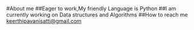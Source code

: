 #About me
##Eager to work,My friendly Language is Python
##I am currently working on Data structures and Algorithms
##How to reach me keerthipavanisatti@gmail.com
